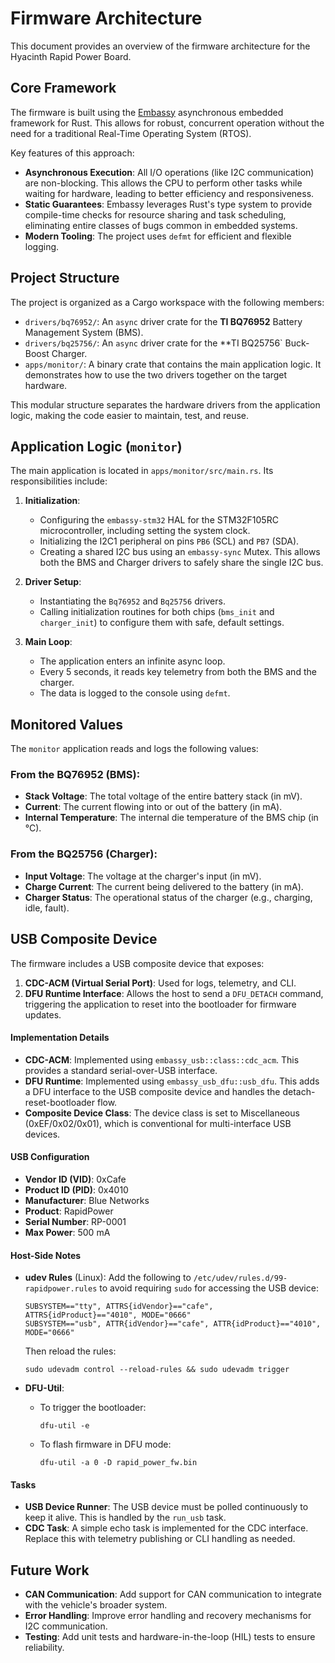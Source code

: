 # Firmware Architecture

This document provides an overview of the firmware architecture for the Hyacinth Rapid Power Board.

## Core Framework

The firmware is built using the [Embassy](https://embassy.dev/) asynchronous embedded framework for Rust. This allows for robust, concurrent operation without the need for a traditional Real-Time Operating System (RTOS).

Key features of this approach:
- **Asynchronous Execution**: All I/O operations (like I2C communication) are non-blocking. This allows the CPU to perform other tasks while waiting for hardware, leading to better efficiency and responsiveness.
- **Static Guarantees**: Embassy leverages Rust's type system to provide compile-time checks for resource sharing and task scheduling, eliminating entire classes of bugs common in embedded systems.
- **Modern Tooling**: The project uses `defmt` for efficient and flexible logging.

## Project Structure

The project is organized as a Cargo workspace with the following members:

-   `drivers/bq76952/`: An `async` driver crate for the **TI BQ76952** Battery Management System (BMS).
-   `drivers/bq25756/`: An `async` driver crate for the **TI BQ25756` Buck-Boost Charger.
-   `apps/monitor/`: A binary crate that contains the main application logic. It demonstrates how to use the two drivers together on the target hardware.

This modular structure separates the hardware drivers from the application logic, making the code easier to maintain, test, and reuse.

## Application Logic (`monitor`)

The main application is located in `apps/monitor/src/main.rs`. Its responsibilities include:

1.  **Initialization**:
    -   Configuring the `embassy-stm32` HAL for the STM32F105RC microcontroller, including setting the system clock.
    -   Initializing the I2C1 peripheral on pins `PB6` (SCL) and `PB7` (SDA).
    -   Creating a shared I2C bus using an `embassy-sync` Mutex. This allows both the BMS and Charger drivers to safely share the single I2C bus.

2.  **Driver Setup**:
    -   Instantiating the `Bq76952` and `Bq25756` drivers.
    -   Calling initialization routines for both chips (`bms_init` and `charger_init`) to configure them with safe, default settings.

3.  **Main Loop**:
    -   The application enters an infinite async loop.
    -   Every 5 seconds, it reads key telemetry from both the BMS and the charger.
    -   The data is logged to the console using `defmt`.

## Monitored Values

The `monitor` application reads and logs the following values:

### From the BQ76952 (BMS):
-   **Stack Voltage**: The total voltage of the entire battery stack (in mV).
-   **Current**: The current flowing into or out of the battery (in mA).
-   **Internal Temperature**: The internal die temperature of the BMS chip (in °C).

### From the BQ25756 (Charger):
-   **Input Voltage**: The voltage at the charger's input (in mV).
-   **Charge Current**: The current being delivered to the battery (in mA).
-   **Charger Status**: The operational status of the charger (e.g., charging, idle, fault).

## USB Composite Device

The firmware includes a USB composite device that exposes:

1. **CDC-ACM (Virtual Serial Port)**: Used for logs, telemetry, and CLI.
2. **DFU Runtime Interface**: Allows the host to send a `DFU_DETACH` command, triggering the application to reset into the bootloader for firmware updates.

#### Implementation Details

- **CDC-ACM**: Implemented using `embassy_usb::class::cdc_acm`. This provides a standard serial-over-USB interface.
- **DFU Runtime**: Implemented using `embassy_usb_dfu::usb_dfu`. This adds a DFU interface to the USB composite device and handles the detach-reset-bootloader flow.
- **Composite Device Class**: The device class is set to Miscellaneous (0xEF/0x02/0x01), which is conventional for multi-interface USB devices.

#### USB Configuration

- **Vendor ID (VID)**: 0xCafe
- **Product ID (PID)**: 0x4010
- **Manufacturer**: Blue Networks
- **Product**: RapidPower
- **Serial Number**: RP-0001
- **Max Power**: 500 mA

#### Host-Side Notes

- **udev Rules** (Linux):
  Add the following to `/etc/udev/rules.d/99-rapidpower.rules` to avoid requiring `sudo` for accessing the USB device:
  ```
  SUBSYSTEM=="tty", ATTRS{idVendor}=="cafe", ATTRS{idProduct}=="4010", MODE="0666"
  SUBSYSTEM=="usb", ATTR{idVendor}=="cafe", ATTR{idProduct}=="4010", MODE="0666"
  ```
  Then reload the rules:
  ```
  sudo udevadm control --reload-rules && sudo udevadm trigger
  ```

- **DFU-Util**:
  - To trigger the bootloader:
    ```
    dfu-util -e
    ```
  - To flash firmware in DFU mode:
    ```
    dfu-util -a 0 -D rapid_power_fw.bin
    ```

#### Tasks

- **USB Device Runner**: The USB device must be polled continuously to keep it alive. This is handled by the `run_usb` task.
- **CDC Task**: A simple echo task is implemented for the CDC interface. Replace this with telemetry publishing or CLI handling as needed.

## Future Work

- **CAN Communication**: Add support for CAN communication to integrate with the vehicle's broader system.
- **Error Handling**: Improve error handling and recovery mechanisms for I2C communication.
- **Testing**: Add unit tests and hardware-in-the-loop (HIL) tests to ensure reliability.
